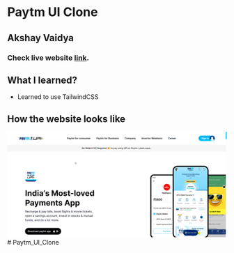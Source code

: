 # Paytm UI Clone

## Akshay Vaidya

### Check live website [link](https://paytmav.netlify.app/).


## What I learned?
-  Learned to use TailwindCSS


## How the website looks like

![Desktop](Paytm.png)# Paytm_UI_Clone
